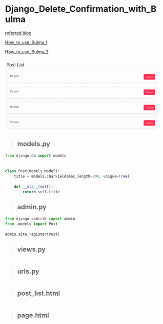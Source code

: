# Django_Delete_Confirmation_with_Bulma

[referred blog](https://narito.ninja/blog/detail/119/)


[How_to_use_Bulma_1](https://pypi.org/project/django-simple-bulma/)


[How_to_use_Bulma_2](https://github.com/timonweb/django-bulma)

![Delete-Confirmation-with-Bulma](Delete-Confirmation-with-Bulma.gif)

> ## models.py
``` python
from django.db import models


class Post(models.Model):
	title = models.CharField(max_length=200, unique=True)

	def __str__(self):
		return self.title
```

> ## admin.py
``` python
from django.contrib import admin
from .models import Post

admin.site.register(Post)
```

> ## views.py
``` python

```

> ## urls.py
``` python

```

> ## post_list.html
``` python

```

> ## page.html
``` python

```
